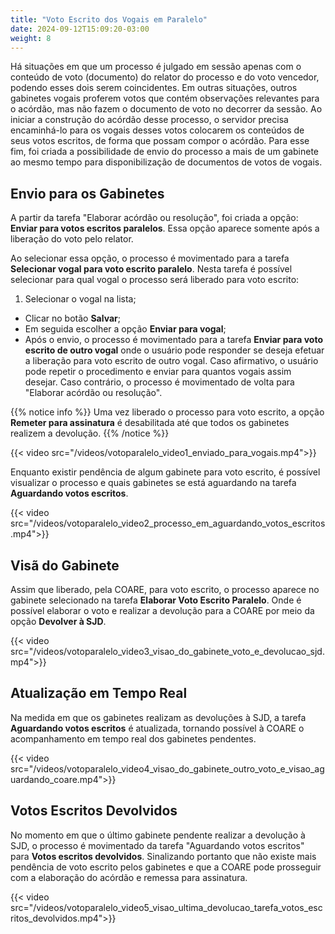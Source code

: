```yaml
---
title: "Voto Escrito dos Vogais em Paralelo"
date: 2024-09-12T15:09:20-03:00
weight: 8
---
```


Há situações em que um processo é julgado em sessão apenas com o conteúdo de voto (documento) do relator do processo e do voto vencedor, podendo esses dois serem coincidentes. Em outras situações, outros gabinetes vogais proferem votos que contém observações relevantes para o acórdão, mas não fazem o documento de voto no decorrer da sessão. Ao iniciar a construção do acórdão desse processo, o servidor precisa encaminhá-lo para os vogais desses votos colocarem os conteúdos de seus votos escritos, de forma que possam compor o acórdão. Para esse fim, foi criada a possibilidade de envio do processo a mais de um gabinete ao mesmo tempo para disponibilização de documentos de votos de vogais.

## Envio para os Gabinetes

A partir da tarefa "Elaborar acórdão ou resolução", foi criada a opção: **Enviar para votos escritos paralelos**. Essa opção aparece somente após a liberação do voto pelo relator.

Ao selecionar essa opção, o processo é movimentado para a tarefa **Selecionar vogal para voto escrito paralelo**. Nesta tarefa é possível selecionar para qual vogal o processo será liberado para voto escrito:

1. Selecionar o vogal na lista;
* Clicar no botão **Salvar**;
* Em seguida escolher a opção **Enviar para vogal**;
* Após o envio, o processo é movimentado para a tarefa **Enviar para voto escrito de outro vogal** onde o usuário pode responder se deseja efetuar a liberação para voto escrito de outro vogal. Caso afirmativo, o usuário pode repetir o procedimento e enviar para quantos vogais assim desejar. Caso contrário, o processo é movimentado de volta para "Elaborar acórdão ou resolução".
 
{{% notice info %}}
Uma vez liberado o processo para voto escrito, a opção **Remeter para assinatura** é desabilitada até que todos os gabinetes realizem a devolução.
{{% /notice %}}

{{< video src="/videos/votoparalelo_video1_enviado_para_vogais.mp4">}}

Enquanto existir pendência de algum gabinete para voto escrito, é possível visualizar o processo e quais gabinetes se está aguardando na tarefa **Aguardando votos escritos**.

{{< video src="/videos/votoparalelo_video2_processo_em_aguardando_votos_escritos.mp4">}}

## Visã do Gabinete

Assim que liberado, pela COARE, para voto escrito, o processo aparece no gabinete selecionado
na tarefa **Elaborar Voto Escrito Paralelo**. Onde é possível elaborar o voto e realizar a devolução
para a COARE por meio da opção **Devolver à SJD**.

{{< video src="/videos/votoparalelo_video3_visao_do_gabinete_voto_e_devolucao_sjd.mp4">}}

## Atualização em Tempo Real

Na medida em que os gabinetes realizam as devoluções à SJD, a tarefa **Aguardando votos escritos**
é atualizada, tornando possível à COARE o acompanhamento em tempo real dos gabinetes pendentes.

{{< video src="/videos/votoparalelo_video4_visao_do_gabinete_outro_voto_e_visao_aguardando_coare.mp4">}}

## Votos Escritos Devolvidos

No momento em que o último gabinete pendente realizar a devolução à SJD, o processo é movimentado da tarefa
"Aguardando votos escritos" para **Votos escritos devolvidos**. Sinalizando portanto que não existe mais pendência
de voto escrito pelos gabinetes e que a COARE pode prosseguir com a elaboração do acórdão e remessa para assinatura.

{{< video src="/videos/votoparalelo_video5_visao_ultima_devolucao_tarefa_votos_escritos_devolvidos.mp4">}}
